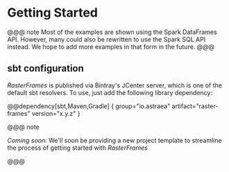 # Getting Started

@@@ note
Most of the examples are shown using the Spark DataFrames API. However, many could also be rewritten to use the Spark SQL API instead. We hope to add more examples in that form in the future.
@@@

## sbt configuration

*RasterFrames* is published via Bintray's JCenter server, which is one of the default sbt resolvers. To use, just add the following library dependency:

@@dependency[sbt,Maven,Gradle] {
  group="io.astraea"
  artifact="raster-frames"
  version="x.y.z"
}

@@@ note

*Coming soon*: We'll soon be providing a new project template to streamline the process of getting
started with *RasterFrames* 

@@@
